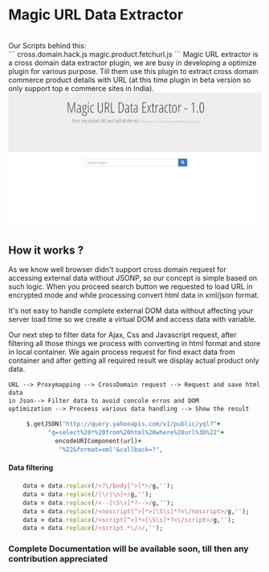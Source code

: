 # Magic URL Data Extractor
<br>
Our Scripts behind this:<br>
```
   cross.domain.hack.js
   magic.product.fetchurl.js
```
Magic URL extractor is a cross domain data extractor plugin, we are busy in developing a optimize plugin for various purpose.
Till them use this plugin to extract cross domain commerce product details with URL (at this time plugin in beta version so only support top e commerce sites in India).

<img src="img/url-extractor.gif">

## How it works ? 

As we know well browser didn't support cross domain request for accessing external data without JSONP, so our concept is simple based on such logic. When you proceed search button we requested to load URL in encrypted mode and while processing convert html data in xml/json format.

It's not easy to handle complete external DOM data without affecting your server load time so we create a virtual DOM and access data with variable.

Our next step to filter data for Ajax, Css and Javascript request, after filtering all those things we process with converting in html format and store in local container.
We again process request for find exact data from container and after getting all required result we display actual product only data.

```
URL --> Proxymapping --> CrossDomain request --> Request and save html data 
in Json--> Filter data to avoid concole erros and DOM 
optimization --> Proceess various data handling --> Show the result
```
```ruby
     $.getJSON("http://query.yahooapis.com/v1/public/yql?"+
           "q=select%20*%20from%20html%20where%20url%3D%22"+
             encodeURIComponent(url)+
              "%22&format=xml'&callback=?",
```
#### Data filtering

```ruby
    data = data.replace(/<?\/body[^>]*>/g,'');
    data = data.replace(/[\r|\n]+/g,'');
    data = data.replace(/<--[\S\s]*?-->/g,'');
    data = data.replace(/<noscript[^>]*>[\S\s]*?<\/noscript>/g,'');
    data = data.replace(/<script[^>]*>[\S\s]*?<\/script>/g,'');
    data = data.replace(/<script.*\/>/,'');
 ```
### Complete Documentation will be available soon, till then any contribution appreciated 
